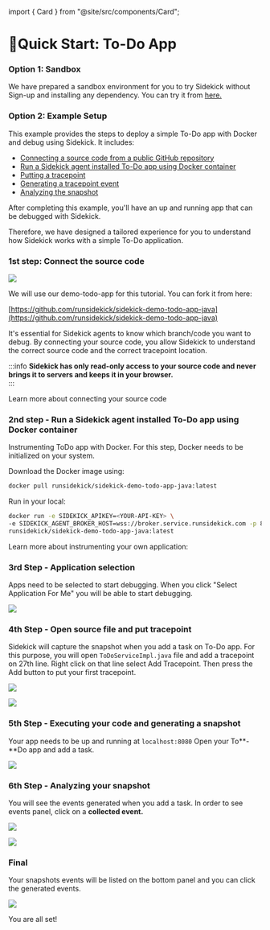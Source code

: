 import { Card } from "@site/src/components/Card";

# 🏃Quick Start: To-Do App

### Option 1: Sandbox

We have prepared a sandbox environment for you  to try Sidekick without Sign-up and installing any dependency. You can try it from <a href="https://app.runsidekick.com/sandbox?utm_source=github&#x26;utm_medium=docs">here.</a>

### Option 2: Example Setup

This example provides the steps to deploy a simple To-Do app with Docker and debug using Sidekick. It includes:

* [Connecting a source code from a public GitHub repository](quick-start-todo-app#1st-step-connect-the-source-code)
* [Run a Sidekick agent installed To-Do app using Docker container](quick-start-todo-app#2nd-step---run-a-sidekick-agent-installed-to-do-app-using-docker-container--)
* [Putting a tracepoint](quick-start-todo-app#4th-step---open-source-file-and-put-tracepoint)
* [Generating a tracepoint event](quick-start-todo-app#5th-step---executing-your-code-and-generating-a-snapshot)
* [Analyzing the snapshot](quick-start-todo-app#6th-step---analyzing-your-snapshot)

After completing this example, you'll have an up and running app that can be debugged with Sidekick.

Therefore, we have designed a tailored experience for you to understand how Sidekick works with a simple To-Do application.



### **1st step: Connect the source code**


![](../../.gitbook/assets/managesources(1)(1).png)

We will use our demo-todo-app for this tutorial. You can fork it from here:

[https://github.com/runsidekick/sidekick-demo-todo-app-java](https://github.com/runsidekick/sidekick-demo-todo-app-java)

It's essential for Sidekick agents to know which branch/code you want to debug. By connecting your source code, you allow Sidekick to understand the correct source code and the correct tracepoint location.

:::info
**Sidekick has only read-only access to your source code and never brings it to servers and keeps it in your browser.**  
:::

Learn more about connecting your source code

<div className="w-full cols-1">

<Card title="Connect Source Code" target="how-to/import-source-code" isNewWindow={false}>

</Card>

</div>

### **2nd step - Run a Sidekick agent installed To-Do app using Docker container** 

Instrumenting ToDo app with Docker. For this step, Docker needs to be initialized on your system.

Download the Docker image using:

```bash
docker pull runsidekick/sidekick-demo-todo-app-java:latest
```

Run in your local:

```bash
docker run -e SIDEKICK_APIKEY=<YOUR-API-KEY> \
-e SIDEKICK_AGENT_BROKER_HOST=wss://broker.service.runsidekick.com -p 8080:8080 \
runsidekick/sidekick-demo-todo-app-java:latest
```

Learn more about instrumenting your own application:

<div className="w-full cols-1">

<Card title="Java Agent Installation" target="../../agents/java/configuration" isNewWindow={false}>

</Card>

</div>


### 3rd Step - Application selection

Apps need to be selected to start debugging. When you click "Select Application For Me" you will be able to start debugging.

![](../../.gitbook/assets/select_apps.png)


### 4th Step - Open source file and put tracepoint

Sidekick will capture the snapshot when you add a task on To-Do app. For this purpose, you will open `ToDoServiceImpl.java` file and add a tracepoint on 27th line. Right click on that line select Add Tracepoint. Then press the Add button to put your first tracepoint.


![](../../.gitbook/assets/puttracepoint.png)


![](../../.gitbook/assets/puttracepoint2_1.png)



### 5th Step - Executing your code and generating a snapshot

Your app needs to be up and running at `localhost:8080` Open your To**-**Do app and add a task.

![](../../.gitbook/assets/onb-todo.png)

### 6th Step - Analyzing your snapshot

You will see the events generated when you add a task. In order to see events panel, click on a **collected event.**

![](../../.gitbook/assets/events.png)

![](../../.gitbook/assets/select_event.png)


### Final

Your snapshots events will be listed on the bottom panel and you can click the generated events. 

![](../../.gitbook/assets/onb-step8.png)

You are all set!
